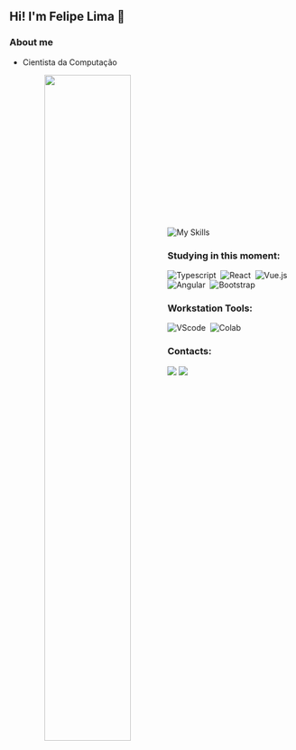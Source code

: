 ## Hi! I'm Felipe Lima 👋

### About me
- Cientista da Computação


<div  align="center" style="margin-bottom:100px">

<img width=55% align="left"  src="https://github-readme-streak-stats.herokuapp.com?user=flfelipelima&theme=white&border_radius=5&locale=pt_BR" />
</div>

<br><br><br><br><br><br><br><br><br><br>

![My Skills](https://skillicons.dev/icons?i=js,html,css,figma,git,github,python,ps,wordpress)

### Studying in this moment:
![Typescript](https://img.shields.io/badge/TypeScript-007ACC?style=for-the-badge&logo=typescript&logoColor=white)&nbsp;
![React](https://img.shields.io/badge/React-20232A?style=for-the-badge&logo=react&logoColor=61DAFB)&nbsp;
![Vue.js](https://img.shields.io/badge/Vue.js-35495E?style=for-the-badge&logo=vue.js&logoColor=4FC08D)&nbsp;
![Angular](https://img.shields.io/badge/Angular-DD0031?style=for-the-badge&logo=angular&logoColor=white)&nbsp;
![Bootstrap](https://img.shields.io/badge/Bootstrap-563D7C?style=for-the-badge&logo=bootstrap&logoColor=white)&nbsp;

### Workstation Tools:
![VScode](https://img.shields.io/badge/Visual_Studio_Code-0078D4?style=for-the-badge&logo=visual%20studio%20code&logoColor=white)&nbsp;
![Colab](https://img.shields.io/badge/Colab-F9AB00?style=for-the-badge&logo=googlecolab&color=525252)&nbsp;

### Contacts:

<div> 
<a href = "mailto:mota.felipelima@gmail.com"> <img src="https://img.shields.io/badge/Instagram-E4405F?style=for-the-badge&logo=instagram&logoColor=white" target="_blank"></a>
<a href="https://www.linkedin.com/in/flfelipelima/"><img src="https://img.shields.io/badge/LinkedIn-0077B5?style=for-the-badge&logo=linkedin&logoColor=white" target="_blank"></a>  
</div>&nbsp;&nbsp;
